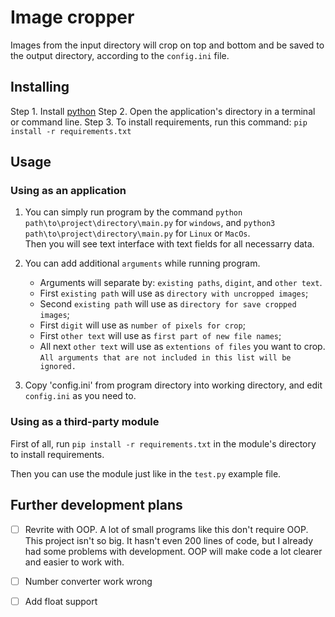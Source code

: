 # Image cropper

Images from the input directory will crop on top and bottom and be saved to
the output directory, according to the `config.ini` file.

## Installing

Step 1. Install [python](python.org)
Step 2. Open the application's directory in a terminal or command line.
Step 3. To install requirements, run this command: `pip install -r requirements.txt`

## Usage

### Using as an application

1. You can simply run program by the command `python path\to\project\directory\main.py` for `windows`,
        and `python3 path\to\project\directory\main.py` for `Linux` or `MacOs`.<br>
        Then you will see text interface with text fields for all necessarry data.

2. You can add additional `arguments` while running program.<br>
   - Arguments will separate by: `existing paths`, `digint`, and `other text`.<br>
   - First `existing path` will use as `directory with uncropped images`;<br>
   - Second `existing path` will use as `directory for save cropped images`;<br>
   - First `digit` will use as `number of pixels for crop`;<br>
   - First `other text` will use as `first part of new file names`;<br>
   - All next `other text` will use as `extentions of files` you want to crop.<br>
   `All arguments that are not included in this list will be ignored.`<br>

3. Copy 'config.ini' from program directory into working directory,
        and edit `config.ini` as you need to.

### Using as a third-party module

First of all, run `pip install -r requirements.txt` in the module's directory to install requirements.

Then you can use the module just like in the `test.py` example file.

## Further development plans

 - [ ] Revrite with OOP.
A lot of small programs like this don't require OOP.
This project isn't so big. It hasn't even 200 lines of code, but I already had some problems with development.
OOP will make code a lot clearer and easier to work with.

 - [ ] Number converter work wrong
 - [ ] Add float support